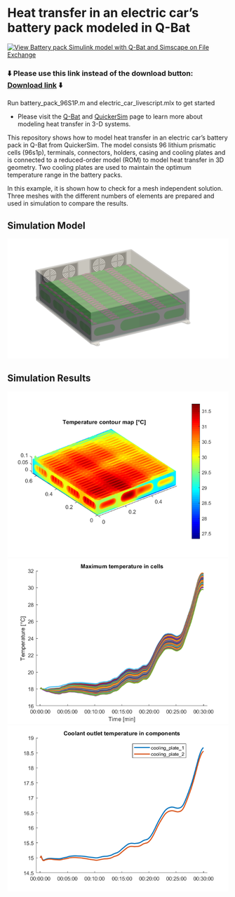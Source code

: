 # Heat transfer in an electric car’s battery pack modeled in Q-Bat
[![View Battery pack Simulink model with Q-Bat and Simscape on File Exchange](https://www.mathworks.com/matlabcentral/images/matlab-file-exchange.svg)](https://www.mathworks.com/matlabcentral/fileexchange/115285-electric-car-q-bat-use-case)

### :arrow_down: Please use this link instead of the download button: [Download link](https://github.com/QuickerSim/Electric-car-Q-Bat-use-case/releases/download/1.0.0/Electric-car-Q-Bat-use-case.zip) :arrow_down:


Run battery_pack_96S1P.m and electric_car_livescript.mlx to get started 
* Please visit the [Q-Bat](https://www.mathworks.com/products/connections/product_detail/quickersim-q-bat.html) and [QuickerSim](https://emobility.quickersim.com/) 
page to learn more about modeling heat transfer in 3-D systems.

This repository shows how to model heat transfer in an electric car’s battery pack in Q-Bat from QuickerSim. The model consists 96 lithium prismatic cells (96s1p), terminals, connectors, holders, casing and cooling plates and is connected to a reduced-order model (ROM) to model heat transfer in 3D geometry. Two cooling plates are used to maintain the optimum temperature range in the battery packs.

In this example, it is shown how to check for a mesh independent solution. Three meshes with the different numbers of elements are prepared and used in simulation to compare the results.

## **Simulation Model**
![](images/casing_pic2.png)

## **Simulation Results**
![](images/temp_map.png)
![](images/max_temp_cells_plot.png)
![](images/cp_outlet_temp.png)

